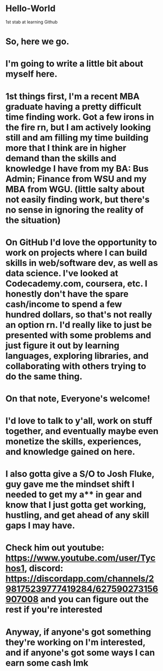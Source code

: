 # Hello-World
1st stab at learning Github

# So, here we go.
# I'm going to write a little bit about myself here. 

# 1st things first, I'm a recent MBA graduate having a pretty difficult time finding work. Got a few irons in the fire rn, but I am actively looking still and am filling my time building more that I think are in higher demand than the skills and knowledge I have from my BA: Bus Admin; Finance from WSU and my MBA from WGU. (little salty about not easily finding work, but there's no sense in ignoring the reality of the situation)

# On GitHub I'd love the opportunity to work on projects where I can build skills in web/software dev, as well as data science. I've looked at Codecademy.com, coursera, etc. I honestly don't have the spare cash/income to spend a few hundred dollars, so that's not really an option rn. I'd really like to just be presented with some problems and just figure it out by learning languages, exploring libraries, and collaborating with others trying to do the same thing. 

# On that note, Everyone's welcome! 
# I'd love to talk to y'all, work on stuff together, and eventually maybe even monetize the skills, experiences, and knowledge gained on here. 

# I also gotta give a S/O to Josh Fluke, guy gave me the mindset shift I needed to get my a** in gear and know that I just gotta get working, hustling, and get ahead of any skill gaps I may have. 

# Check him out youtube: https://www.youtube.com/user/Tychos1, discord: https://discordapp.com/channels/298175239777419284/627590273156907008 and you can figure out the rest if you're interested

# Anyway, if anyone's got something they're working on I'm interested, and if anyone's got some ways I can earn some cash lmk

